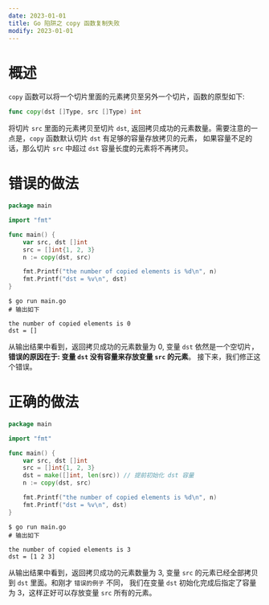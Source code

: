 ```yaml
---
date: 2023-01-01
title: Go 陷阱之 copy 函数复制失败
modify: 2023-01-01
---
```


# 概述

`copy` 函数可以将一个切片里面的元素拷贝至另外一个切片，函数的原型如下:

```go
func copy(dst []Type, src []Type) int
```

将切片 `src` 里面的元素拷贝至切片 `dst`, 返回拷贝成功的元素数量。需要注意的一点是，`copy` 函数默认切片 `dst` 有足够的容量存放拷贝的元素，
如果容量不足的话，那么切片 `src` 中超过 `dst` 容量长度的元素将不再拷贝。

# 错误的做法

```go
package main

import "fmt"

func main() {
	var src, dst []int
	src = []int{1, 2, 3}
	n := copy(dst, src)

	fmt.Printf("the number of copied elements is %d\n", n)
	fmt.Printf("dst = %v\n", dst)
}
```

```shell
$ go run main.go
# 输出如下

the number of copied elements is 0
dst = []
```

从输出结果中看到，返回拷贝成功的元素数量为 0, 变量 `dst` 依然是一个空切片，**错误的原因在于: 变量 `dst` 没有容量来存放变量 `src` 的元素**。
接下来，我们修正这个错误。

# 正确的做法

```go
package main

import "fmt"

func main() {
	var src, dst []int
	src = []int{1, 2, 3}
	dst = make([]int, len(src)) // 提前初始化 dst 容量
	n := copy(dst, src)

	fmt.Printf("the number of copied elements is %d\n", n)
	fmt.Printf("dst = %v\n", dst)
}
```

```shell
$ go run main.go
# 输出如下

the number of copied elements is 3
dst = [1 2 3]
```

从输出结果中看到，返回拷贝成功的元素数量为 3, 变量 `src` 的元素已经全部拷贝到 `dst` 里面。和刚才 `错误的例子` 不同，
我们在变量 `dst` 初始化完成后指定了容量为 3，这样正好可以存放变量 `src` 所有的元素。  